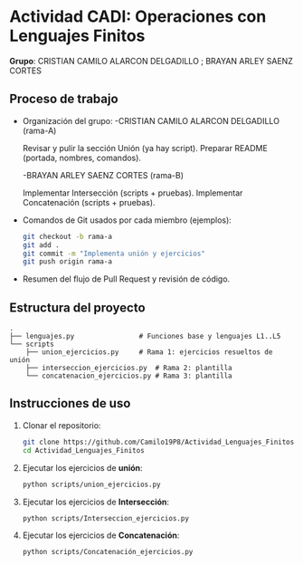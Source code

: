 # Actividad CADI: Operaciones con Lenguajes Finitos

**Grupo**: CRISTIAN CAMILO ALARCON DELGADILLO ; BRAYAN ARLEY SAENZ CORTES

## Proceso de trabajo

- Organización del grupo:
  -CRISTIAN CAMILO ALARCON DELGADILLO (rama-A)

  Revisar y pulir la sección Unión (ya hay script).
  Preparar README (portada, nombres, comandos).

  -BRAYAN ARLEY SAENZ CORTES (rama-B)

  Implementar Intersección (scripts + pruebas).
  Implementar Concatenación (scripts + pruebas).

- Comandos de Git usados por cada miembro (ejemplos):
  ```bash
  git checkout -b rama-a
  git add .
  git commit -m "Implementa unión y ejercicios"
  git push origin rama-a
  ```
- Resumen del flujo de Pull Request y revisión de código.

## Estructura del proyecto

```
.
├── lenguajes.py                # Funciones base y lenguajes L1..L5
└── scripts
    ├── union_ejercicios.py     # Rama 1: ejercicios resueltos de unión
    ├── interseccion_ejercicios.py  # Rama 2: plantilla
    └── concatenacion_ejercicios.py # Rama 3: plantilla
```

## Instrucciones de uso

1. Clonar el repositorio:
   ```bash
   git clone https://github.com/Camilo19P8/Actividad_Lenguajes_Finitos.git
   cd Actividad_Lenguajes_Finitos
   ```
2. Ejecutar los ejercicios de **unión**:
   ```bash
   python scripts/union_ejercicios.py
   ```
3. Ejecutar los ejercicios de **Intersección**:
   ```bash
   python scripts/Interseccion_ejercicios.py
   ```
4. Ejecutar los ejercicios de **Concatenación**:
   ```bash
   python scripts/Concatenación_ejercicios.py
   ```
